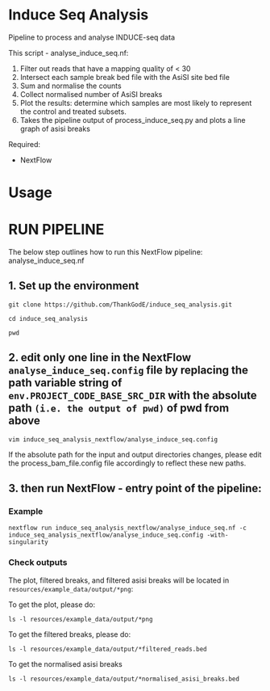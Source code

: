 # Induce Seq Analysis
Pipeline to process and analyse INDUCE-seq data

This script - analyse_induce_seq.nf:
1. Filter out reads that have a mapping quality of < 30
2. Intersect each sample break bed file with the AsiSI site bed file
3. Sum and normalise the counts
4. Collect normalised number of AsiSI breaks
5. Plot the results: determine which samples are most likely to represent the control and treated subsets. 
6. Takes the pipeline output of process_induce_seq.py and plots a line graph of asisi breaks

Required:
- NextFlow


# Usage

# RUN PIPELINE

The below step outlines how to run this NextFlow pipeline: analyse_induce_seq.nf

## 1. Set up the environment

```
git clone https://github.com/ThankGodE/induce_seq_analysis.git
```
```
cd induce_seq_analysis
```
```
pwd
```

## 2. edit only one line in the NextFlow ```analyse_induce_seq.config``` file by replacing the path variable string of ```env.PROJECT_CODE_BASE_SRC_DIR``` with the absolute path ```(i.e. the output of pwd)``` of pwd from above

```
vim induce_seq_analysis_nextflow/analyse_induce_seq.config
```

If the absolute path for the input and output directories changes, please edit the process_bam_file.config file accordingly to reflect these new paths.

## 3. then run NextFlow - entry point of the pipeline:

### Example

```
nextflow run induce_seq_analysis_nextflow/analyse_induce_seq.nf -c induce_seq_analysis_nextflow/analyse_induce_seq.config -with-singularity
```

### Check outputs

The plot, filtered breaks, and filtered asisi breaks will be located in ```resources/example_data/output/*png```:

To get the plot, please do:

```
ls -l resources/example_data/output/*png
```

To get the filtered breaks, please do:

```
ls -l resources/example_data/output/*filtered_reads.bed
```

To get the normalised asisi breaks

```
ls -l resources/example_data/output/*normalised_asisi_breaks.bed
```

